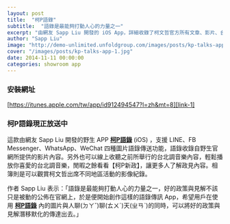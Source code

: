 ```yaml
---
layout: post
title:  "柯P語錄"
subtitle:  "語錄是最能夠打動人心的力量之一"
excerpt: "由網友 Sapp Liu 開發的 iOS App，詳細收錄了柯文哲官方所有文章、影片、台北調音樂、相簿等"
author: "Sapp Liu"
image: "http://demo-unlimited.unfoldgroup.com/images/posts/kp-talks-app-fb.png"
cover: "/images/posts/kp-talks-app-1.jpg"
date: 2014-11-11 00:00:00
categories: showroom app
---
```


[link-1]:https://itunes.apple.com/tw/app/id912494547?l=zh&mt=8

### 安裝網址
[https://itunes.apple.com/tw/app/id912494547?l=zh&mt=8][link-1]

### 柯P語錄現正放送中
這款由網友 Sapp Liu 開發的野生 APP <strong>[柯P語錄][link-1]</strong> (iOS) ，支援 LINE、FB Messenger、WhatsApp、WeChat 四種圖片語錄傳送功能，語錄收錄自野生官網所提供的影片內容。另外也可以線上收聽之前所舉行的台北調音樂內容，輕鬆播放你喜愛的台北調音樂，閒暇之餘看看【柯P新政】，讓更多人了解政見內容。相簿則是可以觀賞柯文哲出席不同地區活動的影像紀錄。

作者 Sapp Liu 表示：「語錄是最能夠打動人心的力量之一，好的政策與見解不該只是被動的公佈在官網上，於是便開始創作這樣的語錄傳訊 App，希望用戶在使用 <strong>[柯P語錄][link-1]</strong> 內的圖片與人聊(ㄉㄚˇ)聊(ㄊㄨˊ)天(ㄓㄢˋ)的同時，可以將好的政策與見解潛移默化的傳達出去。」
